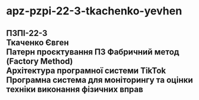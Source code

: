 # apz-pzpi-22-3-tkachenko-yevhen  
ПЗПІ-22-3  
Ткаченко Євген  
Патерн проєктування ПЗ Фабричний метод (Factory Method)  
Архітектура програмної системи TikTok  
Програмна система для моніторингу та оцінки техніки виконання фізичних вправ  
---  
